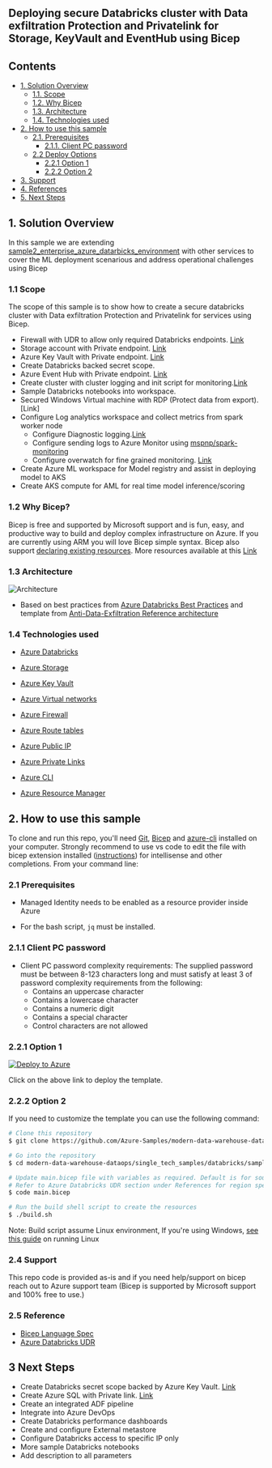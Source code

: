 ## Deploying secure Databricks cluster with Data exfiltration Protection and Privatelink for Storage, KeyVault and EventHub using Bicep </a> <!-- omit in toc -->

## Contents <!-- omit in toc -->

- [1. Solution Overview](#1-solution-overview)
  - [1.1. Scope](#11-scope)
  - [1.2. Why Bicep](#12-why-bicep)
  - [1.3. Architecture](#13-architecture)
  - [1.4. Technologies used](#14-technologies-used)
- [2. How to use this sample](#2-how-to-use-this-sample)
  - [2.1. Prerequisites](#21-prerequisites)
    - [2.1.1. Client PC password](#211-client-pc-password)
  - [2.2 Deploy Options](#22-deploy-options)
    - [2.2.1 Option 1](#221-option-1)
    - [2.2.2 Option 2](#222-options-2)
- [3. Support](#3-support)
- [4. References](#4-references)
- [5. Next Steps](#5-next-steps)

## 1. Solution Overview

In this sample we are extending [sample2_enterprise_azure_datarbicks_environment](https://github.com/Azure-Samples/modern-data-warehouse-dataops/tree/single-tech/databricks_all_in_one/single_tech_samples/databricks/sample2_enterprise_azure_databricks_environment) with other services to cover the ML deployment scenarious and address operational challenges using Bicep

### 1.1 Scope

The scope of this sample is to show how to create a secure databricks cluster with Data exfiltration Protection and Privatelink for services using Bicep.

- Firewall with UDR to allow only required Databricks endpoints. [Link](https://docs.microsoft.com/en-us/azure/virtual-network/manage-network-security-group)
- Storage account with Private endpoint. [Link](https://docs.microsoft.com/en-us/azure/storage/common/storage-private-endpoints)
- Azure Key Vault with Private endpoint. [Link](https://docs.microsoft.com/en-us/azure/private-link/private-endpoint-overview)
- Create Databricks backed secret scope.
- Azure Event Hub with Private endpoint. [Link](https://docs.microsoft.com/en-us/azure/event-hubs/private-link-service)
- Create cluster with cluster logging and init script for monitoring.[Link](https://docs.microsoft.com/en-us/azure/databricks/clusters/init-scripts)
- Sample Databricks notebooks into workspace.
- Secured Windows Virtual machine with RDP (Protect data from export).[Link]
- Configure Log analytics workspace and collect metrics from spark worker node
  - Configure Diagnostic logging.[Link](https://docs.microsoft.com/en-us/azure/databricks/administration-guide/account-settings/azure-diagnostic-logs)
  - Configure sending logs to Azure Monitor using [mspnp/spark-monitoring](https://github.com/mspnp/spark-monitoring)
  - Configure overwatch for fine grained monitoring. [Link](https://databrickslabs.github.io/overwatch/)
- Create Azure ML workspace for Model registry and assist in deploying model to AKS
- Create AKS compute for AML for real time model inference/scoring

### 1.2 Why Bicep?

Bicep is free and supported by Microsoft support and is fun, easy, and productive way to build and deploy complex infrastructure on Azure. If you are currently using ARM you will love Bicep simple syntax. Bicep also support [declaring existing resources](https://docs.microsoft.com/en-us/azure/azure-resource-manager/bicep/resource-declaration?tabs=azure-powershell#reference-existing-resources).
More resources available at this [Link](https://docs.microsoft.com/en-us/azure/azure-resource-manager/bicep/overview#benefits-of-bicep-versus-other-tools)

### 1.3 Architecture

![Architecture](https://raw.githubusercontent.com/lordlinus/databricks-all-in-one-bicep-template/main/Architecture.jpg)

- Based on best practices from <a href="https://github.com/Azure/AzureDatabricksBestPractices/blob/master/toc.md">Azure Databricks Best Practices</a> and template from <a href="https://github.com/Azure-Samples/modern-data-warehouse-dataops/tree/main/single_tech_samples/databricks/sample2_enterprise_azure_databricks_environment">Anti-Data-Exfiltration Reference architecture</a>

### 1.4 Technologies used

- [Azure Databricks](https://azure.microsoft.com/en-au/free/databricks/)

- [Azure Storage](https://azure.microsoft.com/en-au/services/storage/data-lake-storage/)
- [Azure Key Vault](https://azure.microsoft.com/en-au/services/key-vault/)
- [Azure Virtual networks](https://docs.microsoft.com/en-us/azure/virtual-network/virtual-networks-overview)
- [Azure Firewall](https://docs.microsoft.com/en-us/azure/firewall/overview)
- [Azure Route tables](https://docs.microsoft.com/en-us/azure/virtual-network/manage-route-table)
- [Azure Public IP](https://docs.microsoft.com/en-us/azure/virtual-network/public-ip-addresses)
- [Azure Private Links](https://docs.microsoft.com/en-us/azure/private-link/private-link-overview)
- [Azure CLI](https://docs.microsoft.com/en-us/cli/azure/)
- [Azure Resource Manager](https://docs.microsoft.com/en-us/azure/azure-resource-manager/management/overview)

## 2. How to use this sample

To clone and run this repo, you'll need [Git](https://git-scm.com), [Bicep](https://github.com/Azure/bicep/blob/main/docs/installing.md) and [azure-cli](https://docs.microsoft.com/en-us/cli/azure/install-azure-cli) installed on your computer. Strongly recommend to use vs code to edit the file with bicep extension installed ([instructions](https://marketplace.visualstudio.com/items?itemName=ms-azuretools.vscode-bicep)) for intellisense and other completions.
From your command line:

### 2.1 Prerequisites

- Managed Identity needs to be enabled as a resource provider inside Azure

- For the bash script, `jq` must be installed.

### 2.1.1 Client PC password

- Client PC password complexity requirements:
The supplied password must be between 8-123 characters long and must satisfy at least 3 of password complexity requirements from the following:
  - Contains an uppercase character
  - Contains a lowercase character
  - Contains a numeric digit
  - Contains a special character
  - Control characters are not allowed

### 2.2.1 Option 1

[![Deploy to Azure](https://aka.ms/deploytoazurebutton)](https://portal.azure.com/#create/Microsoft.Template/uri/https%3A%2F%2Fraw.githubusercontent.com%2Flordlinus%2Fdatabricks-all-in-one-bicep-template%2Fmain%2Fazuredeploy.json)

Click on the above link to deploy the template.

### 2.2.2 Option 2

If you need to customize the template you can use the following command:

```bash
# Clone this repository
$ git clone https://github.com/Azure-Samples/modern-data-warehouse-dataops.git

# Go into the repository
$ cd modern-data-warehouse-dataops/single_tech_samples/databricks/sample5_databricks_all_in_one

# Update main.bicep file with variables as required. Default is for southeastasia region.
# Refer to Azure Databricks UDR section under References for region specific parameters.
$ code main.bicep

# Run the build shell script to create the resources
$ ./build.sh
```

Note: Build script assume Linux environment, If you're using Windows, [see this guide](https://docs.microsoft.com/en-us/windows/wsl/install-win10) on running Linux

### 2.4 Support

This repo code is provided as-is and if you need help/support on bicep reach out to Azure support team (Bicep is supported by Microsoft support and 100% free to use.)

### 2.5 Reference

- [Bicep Language Spec](https://github.com/Azure/bicep/blob/main/docs/spec/bicep.md)
- [Azure Databricks UDR](https://docs.microsoft.com/en-us/azure/databricks/administration-guide/cloud-configurations/azure/udr)

## 3 Next Steps

- Create Databricks secret scope backed by Azure Key Vault. [Link](https://docs.microsoft.com/en-us/azure/databricks/security/secrets/secret-scopes)
- Create Azure SQL with Private link. [Link](https://docs.microsoft.com/en-us/azure/sql/private-link)
- Create an integrated ADF pipeline
- Integrate into Azure DevOps
- Create Databricks performance dashboards
- Create and configure External metastore
- Configure Databricks access to specific IP only
- More sample Databricks notebooks
- Add description to all parameters
